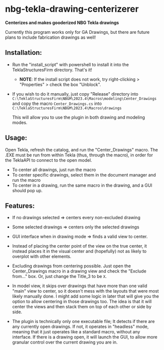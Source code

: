 # nbg-tekla-drawing-centerizerer

**Centerizes and makes gooderized NBG Tekla drawings**

Currently this program works only for GA Drawings, but there are future plans
to include fabrication drawings as well!

## Installation:

- Run the "install_script" with powershell to install it into the TeklaStructuresFirm directory. That's it!
    - **NOTE**: If the install script does not work, try right-clicking > "Properties" > check the box "Unblock".

- If you wish to do it manually, just copy "Release\"
  directory into
  `C:\TeklaStructuresFirm\NBGM\2023.4\Macros\modeling\Center_Drawings` and
  copy the macro `Center_Drawings.cs` into
  `C:\TeklaStructuresFirm\NBGM\2023.4\Macros\drawings`

  This will allow you to use the plugin in both drawing and modeling modes.


## Usage:

Open Tekla, refresh the catalog, and run the "Center_Drawings" macro.
The .EXE must be run from within Tekla (thus, through the macro), in order for
the TeklaAPI to connect to the open model.

- To center all drawings, just run the macro
- To center specific drawings, select them in the document manager and run the macro
- To center in a drawing, run the same macro in the drawing, and a GUI should pop up.


## Features:

- If no drawings selected => centers every non-excluded drawing

- Some selected drawings => centers only the selected drawings

- GUI interface when in drawing mode => finds a valid view to center.

- Instead of placing the center point of the view on the true center, it
  instead places it in the visual center and (hopefully) not as likely to
  overplot with other elements.

- Excluding drawings from centering possible. Just open the Center_Drawings
  macro in a drawing view and check the "Exclude from..." box. Or, just change
  the Title_3 to be `X`.

- In model view, it skips over drawings that have more than one valid "main"
  view to center, so it doesn't mess with the layouts that were most likely
  manually done. I might add some logic in later that will give you the
  option to allow centering in those drawings too. The idea is that it will
  center the views and then stack them on top of each other or side by side.

- The plugin is technically only one executable file; It detects if there
  are any currently open drawings. If not, it operates in "headless" mode,
  meaning that it just operates like a standard macro, without any interface.
  If there is a drawing open, it will launch the GUI, to allow more granular
  control over the current drawing you are in.